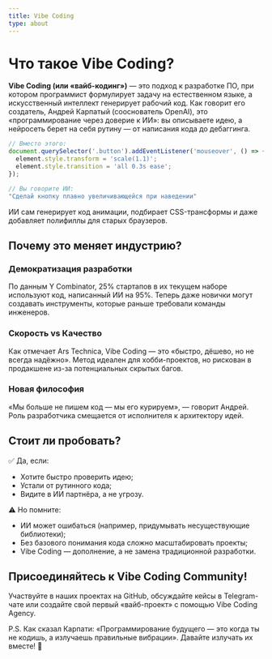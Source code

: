 ```yaml
---
title: Vibe Coding
type: about
---
```


# Что такое Vibe Coding?

**Vibe Coding (или «вайб-кодинг»)** — это подход к разработке ПО, при котором программист формулирует задачу на естественном языке, а искусственный интеллект генерирует рабочий код. Как говорит его создатель, Андрей Карпатый (сооснователь OpenAI), это «программирование через доверие к ИИ»: вы описываете идею, а нейросеть берет на себя рутину — от написания кода до дебаггинга.

```javascript
// Вместо этого:
document.querySelector('.button').addEventListener('mouseover', () => {
  element.style.transform = 'scale(1.1)';
  element.style.transition = 'all 0.3s ease';
});

// Вы говорите ИИ: 
"Сделай кнопку плавно увеличивающейся при наведении"
```

ИИ сам генерирует код анимации, подбирает CSS-трансформы и даже добавляет полифиллы для старых браузеров.

## Почему это меняет индустрию?

### Демократизация разработки
По данным Y Combinator, 25% стартапов в их текущем наборе используют код, написанный ИИ на 95%. Теперь даже новички могут создавать инструменты, которые раньше требовали команды инженеров.

### Скорость vs Качество
Как отмечает Ars Technica, Vibe Coding — это «быстро, дёшево, но не всегда надёжно». Метод идеален для хобби-проектов, но рискован в продакшене из-за потенциальных скрытых багов.

### Новая философия
«Мы больше не пишем код — мы его курируем», — говорит Андрей. Роль разработчика смещается от исполнителя к архитектору идей.


## Стоит ли пробовать?
✅ Да, если:
- Хотите быстро проверить идею;
- Устали от рутинного кода;
- Видите в ИИ партнёра, а не угрозу.

⚠️ Но помните:
- ИИ может ошибаться (например, придумывать несуществующие библиотеки);
- Без базового понимания кода сложно масштабировать проекты;
- Vibe Coding — дополнение, а не замена традиционной разработки.

## Присоединяйтесь к Vibe Coding Community!
Участвуйте в наших проектах на GitHub, обсуждайте кейсы в Telegram-чате или создайте свой первый «вайб-проект» с помощью Vibe Coding Agency.

P.S. Как сказал Карпати: «Программирование будущего — это когда ты не кодишь, а излучаешь правильные вибрации». Давайте излучать их вместе! 🚀
